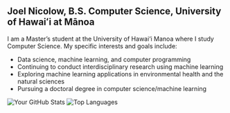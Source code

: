 ## Joel Nicolow, B.S. Computer Science, University of Hawaiʻi at Mānoa
<!--**jnicolow/jnicolow** is a ✨ _special_ ✨ repository because its `README.md` (this file) appears on your GitHub profile.-->
I am a Master’s student at the University of Hawai‘i Manoa where I study Computer Science. My specific interests and goals include:

- Data science, machine learning, and computer programming
- Continuing to conduct interdisciplinary research using machine learning
- Exploring machine learning applications in environmental health and the natural sciences
- Pursuing a doctoral degree in computer science/machine learning

![Your GitHub Stats](https://github-readme-stats.vercel.app/api?username=jnicolow&show_icons=true&theme=default)
![Top Languages](https://github-readme-stats.vercel.app/api/top-langs/?username=jnicolow&layout=compact&theme=default)

